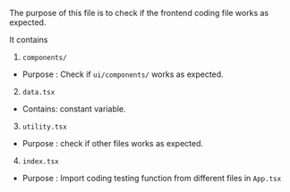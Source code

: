The purpose of this file is to check if the frontend coding file works as expected.

It contains
1.  `components/`
-   Purpose : Check if `ui/components/` works as expected.
2.  `data.tsx`
-   Contains: constant variable.
3.  `utility.tsx`
-   Purpose : check if other files works as expected.
4.  `index.tsx`
-   Purpose : Import coding testing function from different files in `App.tsx`
